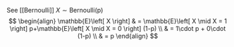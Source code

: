 See [[Bernoulli]]
$X\sim \text{Bernoulli(p)}$
$$
\begin{align}
	\mathbb{E}\left[ X \right] & = \mathbb{E}\left[ X \mid X = 1 \right] p+\mathbb{E}\left[ X \mid X = 0   \right] (1-p) \\
	& = 1\cdot p + 0\cdot (1-p) \\
	& = p
\end{align}
$$
